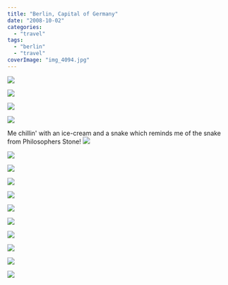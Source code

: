 ```yaml
---
title: "Berlin, Capital of Germany"
date: "2008-10-02"
categories: 
  - "travel"
tags: 
  - "berlin"
  - "travel"
coverImage: "img_4094.jpg"
---
```


![](images/img_4188.jpg)

![](images/img_4186.jpg)

![](images/img_4124.jpg)

![](images/wp-1611675222106-494x371.jpg)

Me chillin' with an ice-cream and a snake which reminds me of the snake from Philosophers Stone! 
![](images/img_4063.jpg)

![](images/img_4100.jpg)

![](images/img_4094.jpg)

![](images/img_4093.jpg)

![](images/img_4081.jpg)

![](images/img_4066.jpg)

![](images/img_4176.jpg)

![](images/img_4173.jpg)

![](images/img_4165.jpg)

![](images/img_4164.jpg)

![](images/img_4125.jpg)
